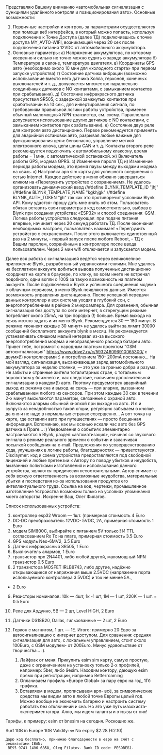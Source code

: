  Представляю Вашему вниманию «автомобильная сигнализация с функциями удалённого контроля и позиционирования авто». 
 Основные возможности: 
1. Первичные настройки и  контроль за параметрами осуществляются при помощи веб интерфейса, в который можно попасть, используя подключение к Точке Доступа (далее ТД) подключившись к точке доступа MY_AVTO-WIFI, возникающей через 20 сек после подключения питания 12VDC от автомобильного аккумулятора.
2. Основные параметры:
	а) Напряжение аккумулятора, по которому косвенно и сильно не точно можно судить 	о заряде аккумулятора
	б)  Температура в салоне, температура двигателя. 
	в) Координаты GPS авто (необходимо около 10 мин для «холодного старта» при 		    первом запуске устройства)
	г) Состояние датчика вибрации (возможно использование вместо него датчика 		   Холла, герконов, конечных выключателей и т. д., допускается множество 	  		    параллельно соединённых датчиков с NO контактами, с замыканием контактов при 	    срабатывании).
	д) Состояние инфракрасного датчика присутствия  SR505, с задержкой замкнутых 		контактов при срабатывании на  10 сек., для инвертирования сигнала, по требованиям  	правильной 	логики работы устройства, применен обычный маломощный NPN 	транзистор, см. схему. Параллельно допускается использование других датчиков с NO 	контактами, с замыканием контактов при срабатывании).
	е) Состояние двух реле для контроля авто дистанционно. Первое рекомендуется 	применять для аварийной остановки авто, разрывая любые важные для 	функционирования цепи: бензонасос, управление меткой электронного ключа, цепи 	шины CAN и т. д. Контакты второго реле рекомендуется подключить к 	автомобильному клаксону, время работы = 1 мин, с автоматической остановкой. 
	ж) Включатель работы GPS, модема GPRS. 
	з) Изменение пароля ТД 
	и) Изменение периода работы модема, это время паузы между выходами модема на 	     связь. 
	к) Настройка apn sim карты для успешного соединения с сетью Internet. 
Каждое действие в меню обязано завершаться кликом на «Перегрузить устройство с сохранением». 
 Не удалось организовать динамический ввод
 //#define BLYNK_TEMPLATE_ID "jhj"
//#define BLYNK_TEMPLATE_NAME "kgkhjgk"
//#define BLYNK_AUTH_TOKEN "jjh"
так как это противоречит условиям Blynk API.  Кому удастся- прошу дать мне знать об этом. Пользователь обязан вставить свои параметры в код самостоятельно, выбрав в Blynk при создании устрйства: «ESP32» и способ соединения: GSM. 
Логика работы устройства следующая: при подаче питания впервые, начинает через 20 секунд работать ТД. После окончания необходимых настроек, пользователь нажимает «Перегрузить устройство с сохранением». 
После этого включается единственный раз на 2 минуты, - первый запуск после любого Reboot, - ТД с Вашим паролем, сохранённым в контроллере после ввода пользователем. 
 Через 2 мин wifi отключается и запускается модем. 

  Далее вся работа с сигнализацией ведётся через великолепное приложение Blynk, разработанный  украинскими гениями. 
 Мне удалось на бесплатном аккаунте добиться вывода полученных дистанционно координат на карте в браузере, по клику, во всём инете не встречал подобного, одни вопли о 100$ за такую возможность на платном аккаунте.
 После подключения к Blynk и успешного соединения модема с облачным сервисом, в меню Blynk появляются данные. Имеется возможность управления дистанционно. 
 После успешной передачи данных контроллер и вся система уходят в глубокий сон, с энергопотреблением в районе  2 микроампера. Для сравнения, обычная сигнализация без доступа по сети интернет, в стерегущем режиме потребляет около 25mA, на три порядка (!) больше. 
 Время выхода на связь можно задать и из меню Blynk. Рекомендуется 30 — 180 минут. 
В режиме «коннект каждые 30 минут» не удалось выйти за лимит 30000 сообщений бесплатного аккаунта blynk в месяц. Не рекомендуется устанавливать слишком малый интервал из-за высокого энергопотребления модема и неоправданного расхода батареи авто. 
  Привет  тебе, погромист  с  народным платным проектом "GSM автосигнализация" https://www.drive2.ru/c/593248096910065300/ с двумя(!) контроллерами :) и потреблением 150- 200mA постоянно… На мой взгляд, сигнализация, высаживающая заряд автомобильного аккумулятора за неделю  стоянки, — это уже за гранью добра и разума.  
 Не забыты и странные жители тоталитарных стран, с тотальным воровством у ближнего и, как следствие, наличием дополнительной сигнализации в каждом(!) авто. Поэтому предусмотрен аварийный выход из режима сна и выход на связь — при аларме, вызванном срабатыванием любого из сенсоров. При этом каждые 30 сек в течении 2-х минут высылаются  параметры, связанные с охраной авто. Включаются алармы обычной кнопкой при выходе из авто. И я и супруга за ненадобностью такой опции, регулярно забываем о кнопке, да оно и не надо в нормальных странах совершенно… А вот точка на карте, где оставили авто при путешествиях — просто бесценная информация. Вспоминаю, как мы осенью искали час авто без GPS датчика в Праге… :)
 Уведомления о событиях элементарно настраиваются в Blynk, раздел «автоматизация»,  начиная со звукового сигнала в режиме реального времени о событии и заканчивая посылкой сообщения на e-mail. 
 Предложения по усовершенствованию кода, улучшениях в логике работы, благодарностях — приветствуются. 
Disclaymer:  код и схема устройства предоставляются под свободной лицензией и любые претензии к Автору по поводу убытков и неудобств, вызванных попытками изготовления и  использования данного устройства, являются юридически несостоятельными. Автор снимает с себя всякую ответственность за возможные неудобства, материальные убытки и последствия из-за использования продуктов его интеллектуального труда. Ссылка на код, чертежи, промышленное изготовление Устройства возможны  только на условиях  упоминания моего авторства. Искренне Ваш, Олег Филатов. 
                                  
 
Список использованных устройств: 
1. контроллер esp32 Wroom — 1шт. (примерная стоимость 4 Euro
2. DC-DC преобразователь 12VDC- 5VDC, 2A, примерная стоимость 1 Euro
3.  модем SIM800C, выбирайте с питанием 5V только!! И TTL согласованием Rx Tx на плате,  примерная стоимость 3.5 Euro
4. GPS модуль  Neo-6MV2, 3.5 Euro
5. Датчик инфракрасный  SR505, 1 Euro
6. Выключатель алармов, 1 Euro
7. транзистор npn 2N4401, либо любой другой, маломощный NPN транзистор 0.5 Euro
8. 2 транзистора MOSFET IRLB8743, либо другие, надёжно открывающиеся от напряжения выше 2.5VDC (напряжение порта используемого контроллера 3.5VDC) и ток не менее 5A.,
- 2 Euro
9. Резисторы номиналов: 10k — 4шт, 1к -1 шт, 1M — 1 шт, 220К — 1 шт. = 0.5 Euro
10. Реле для Ардуино, 5В — 2 шт, Level HIGH,  2 Euro
11. Датчики DS18B20, Dallas, гильзованные — 2 шт, 2 Euro
12. Геркон с магнитом, 1 шт. — 1E.
Итого: примерно 20 Евро за автосигнализацию с интернет доступом. 
 Для сравнения: средняя сигнализация для авто, с локальным управлением, стоит около 100Euro, с GSM модулем- от 200Euro. Минус удовольствие от творчества… :). 

    1. Лайфхак от меня. Прикупить esim sim карту, самую простую, даже с ограничением на установку только 2-х профилей, например: 5ber, либо 9esim. 
       Находим контору, дающую esim прямо при регистрации, например Betterroaming 
    2. Оплачиваем профиль «Europe Global» за пару евро на год, 1Гб трафика. 
    3. Вставляем в модем, прописываем apn- всё, за символические средства мы видим авто в любой точке Европы целый год. Можно вообще не экономить батарею и настроить систему работать без отключений и сна. Но это уже путь мазохиста- экспериментатора. Алло, мы ищем таланты и отзывы от них! 

Тарифы, к примеру:  esim  от  bnesim на сегодня. Роскошно же. 

Surf 1GB in Europe
1GB
Validity: ∞
No expiry
$2.28
(€2.10)

    Дарю код бесплатно, принимаю благодарности в евро на счёт с реквизитами IBAN:
	 BE95 9741 1406 6858, Oleg Filatov. Bank ID code: PESOBEB1.
